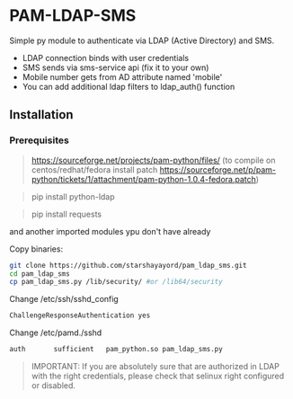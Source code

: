 # PAM-LDAP-SMS
Simple py module to authenticate via LDAP (Active Directory) and SMS.

  - LDAP connection binds with user credentials
  - SMS sends via sms-service api (fix it to your own)
  - Mobile number gets from AD attribute named 'mobile'
  - You can add additional ldap filters to ldap_auth() function
  
## Installation
### Prerequisites
> https://sourceforge.net/projects/pam-python/files/ (to compile on centos/redhat/fedora install patch https://sourceforge.net/p/pam-python/tickets/1/attachment/pam-python-1.0.4-fedora.patch) 

> pip install python-ldap

> pip install requests

and another imported modules ypu don't have already 

Copy binaries:
```sh
git clone https://github.com/starshayayord/pam_ldap_sms.git
cd pam_ldap_sms
cp pam_ldap_sms.py /lib/security/ #or /lib64/security
```
Change /etc/ssh/sshd_config
```sh
ChallengeResponseAuthentication yes
```
Change /etc/pamd./sshd
```sh
auth       sufficient   pam_python.so pam_ldap_sms.py
```
> IMPORTANT: If you are absolutely sure that are authorized in LDAP with the right credentials, please check that selinux right configured  or disabled.

